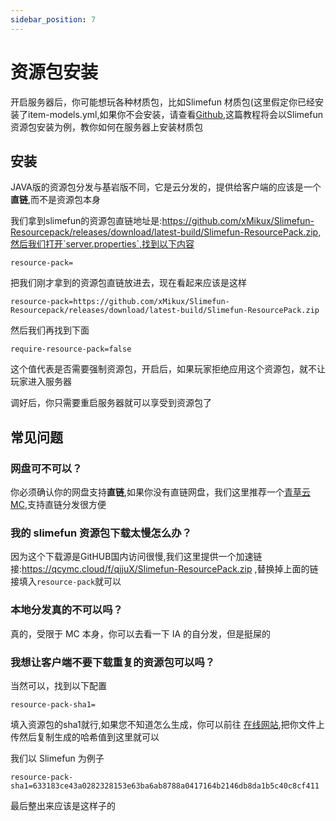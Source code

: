 ```yaml
---
sidebar_position: 7
---
```


# 资源包安装

开启服务器后，你可能想玩各种材质包，比如Slimefun 材质包(这里假定你已经安装了item-models.yml,如果你不会安装，请查看[Github](https://github.com/xMikux/Slimefun-Resourcepack),这篇教程将会以Slimefun资源包安装为例，教你如何在服务器上安装材质包

## 安装


JAVA版的资源包分发与基岩版不同，它是云分发的，提供给客户端的应该是一个**直链**,而不是资源包本身

我们拿到slimefun的资源包直链地址是:https://github.com/xMikux/Slimefun-Resourcepack/releases/download/latest-build/Slimefun-ResourcePack.zip,然后我们打开`server.properties`,找到以下内容

```
resource-pack=
```

把我们刚才拿到的资源包直链放进去，现在看起来应该是这样

```
resource-pack=https://github.com/xMikux/Slimefun-Resourcepack/releases/download/latest-build/Slimefun-ResourcePack.zip
```

然后我们再找到下面

```
require-resource-pack=false
```

这个值代表是否需要强制资源包，开启后，如果玩家拒绝应用这个资源包，就不让玩家进入服务器

调好后，你只需要重启服务器就可以享受到资源包了

## 常见问题

### 网盘可不可以？

你必须确认你的网盘支持**直链**,如果你没有直链网盘，我们这里推荐一个[青草云MC](qcymc.cloud),支持直链分发很方便

### 我的 slimefun 资源包下载太慢怎么办？

因为这个下载源是GitHUB国内访问很慢,我们这里提供一个加速链接:https://qcymc.cloud/f/qjjuX/Slimefun-ResourcePack.zip  ,替换掉上面的链接填入`resource-pack`就可以

### 本地分发真的不可以吗？

真的，受限于 MC 本身，你可以去看一下 IA 的自分发，但是挺屎的

### 我想让客户端不要下载重复的资源包可以吗？

当然可以，找到以下配置

```
resource-pack-sha1=
```

填入资源包的sha1就行,如果您不知道怎么生成，你可以前往 [在线网站](https://www.strerr.com/cn/sha1_file.html),把你文件上传然后复制生成的哈希值到这里就可以

我们以 Slimefun 为例子

```
resource-pack-sha1=633183ce43a0282328153e63ba6ab8788a0417164b2146db8da1b5c40c8cf411
```

最后整出来应该是这样子的

